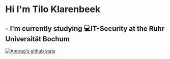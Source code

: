 # Hi I'm Tilo Klarenbeek 
## - I'm currently studying 💻IT-Security at the Ruhr Universität Bochum

[![Anurag's github stats](https://github-readme-stats.vercel.app/api?username=Tilo-K&show_icons=true&theme=nord)](https://github.com/anuraghazra/github-readme-stats)